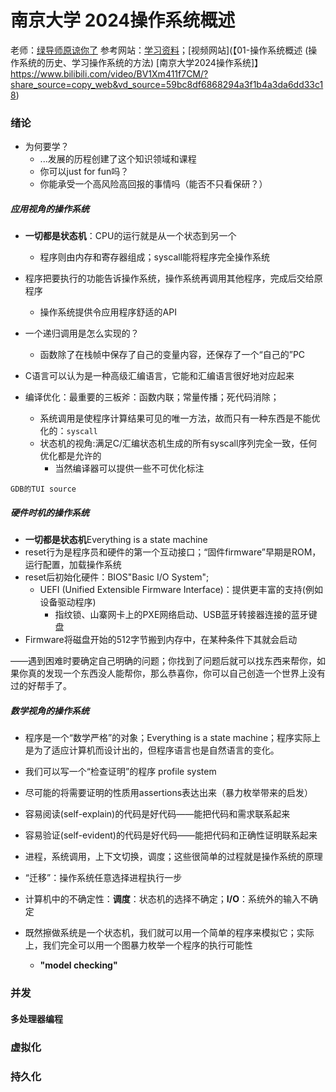 # 南京大学 2024操作系统概述
老师：[绿导师原谅你了](https://space.bilibili.com/202224425)
参考网站：[学习资料](https://jyywiki.cn)；[视频网站](【01-操作系统概述 (操作系统的历史、学习操作系统的方法) [南京大学2024操作系统]】 https://www.bilibili.com/video/BV1Xm411f7CM/?share_source=copy_web&vd_source=59bc8df6868294a3f1b4a3da6dd33c18)

### 绪论
- 为何要学？
    - ...发展的历程创建了这个知识领域和课程
    - 你可以just for fun吗？
    - 你能承受一个高风险高回报的事情吗（能否不只看保研？）

##### 应用视角的操作系统
- **一切都是状态机**：CPU的运行就是从一个状态到另一个
    - 程序则由内存和寄存器组成；syscall能将程序完全操作系统
- 程序把要执行的功能告诉操作系统，操作系统再调用其他程序，完成后交给原程序
    - 操作系统提供令应用程序舒适的API
- 一个递归调用是怎么实现的？
    - 函数除了在栈帧中保存了自己的变量内容，还保存了一个“自己的”PC

- C语言可以认为是一种高级汇编语言，它能和汇编语言很好地对应起来
- 编译优化：最重要的三板斧：函数内联；常量传播；死代码消除；
    - 系统调用是使程序计算结果可见的唯一方法，故而只有一种东西是不能优化的：`syscall`
    - 状态机的视角:满足C/汇编状态机生成的所有syscall序列完全一致，任何优化都是允许的
        - 当然编译器可以提供一些不可优化标注

```
GDB的TUI source
```

##### 硬件时机的操作系统
- **一切都是状态机**Everything is a state machine
- reset行为是程序员和硬件的第一个互动接口；“固件firmware”早期是ROM，运行配置，加载操作系统
- reset后初始化硬件：BIOS"Basic I/O System";
    - UEFI (Unified Extensible Firmware Interface)：提供更丰富的支持(例如设备驱动程序)
        - 指纹锁、山寨网卡上的PXE网络启动、USB蓝牙转接器连接的蓝牙键盘
- Firmware将磁盘开始的512字节搬到内存中，在某种条件下其就会启动

——遇到困难时要确定自己明确的问题；你找到了问题后就可以找东西来帮你，如果你真的发现一个东西没人能帮你，那么恭喜你，你可以自己创造一个世界上没有过的好帮手了。

##### 数学视角的操作系统
- 程序是一个“数学严格”的对象；Everything is a state machine；程序实际上是为了适应计算机而设计出的，但程序语言也是自然语言的变化。
- 我们可以写一个“检查证明”的程序 profile system

- 尽可能的将需要证明的性质用assertions表达出来（暴力枚举带来的启发）
- 容易阅读(self-explain)的代码是好代码——能把代码和需求联系起来
- 容易验证(self-evident)的代码是好代码——能把代码和正确性证明联系起来

- 进程，系统调用，上下文切换，调度；这些很简单的过程就是操作系统的原理
- “迁移”：操作系统任意选择进程执行一步
- 计算机中的不确定性：**调度**：状态机的选择不确定；**I/O**：系统外的输入不确定
- 既然擦做系统是一个状态机，我们就可以用一个简单的程序来模拟它；实际上，我们完全可以用一个图暴力枚举一个程序的执行可能性
    - **"model checking"**

### 并发
#### 多处理器编程


### 虚拟化



### 持久化

